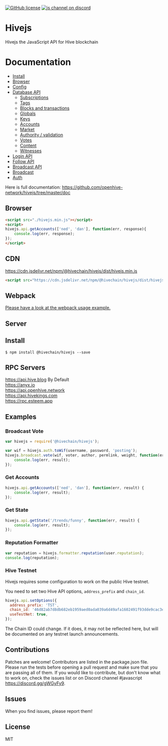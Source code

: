 [![GitHub license](https://img.shields.io/badge/license-MIT-blue.svg)](https://github.com/openhive-network/hivejs/blob/master/LICENSE)
[![js channel on discord](https://img.shields.io/badge/chat-discord-1c56a4.svg)](https://discord.gg/gWGyFy9)

# Hivejs
Hivejs the JavaScript API for Hive blockchain

# Documentation

- [Install](https://github.com/openhive-network/hivejs/tree/master/doc#install)
- [Browser](https://github.com/openhive-network/hivejs/tree/master/doc#browser)
- [Config](https://github.com/openhive-network/hivejs/tree/master/doc#config)
- [Database API](https://github.com/openhive-network/hivejs/tree/master/doc#api)
    - [Subscriptions](https://github.com/openhive-network/hivejs/tree/master/doc#subscriptions)
    - [Tags](https://github.com/openhive-network/hivejs/tree/master/doc#tags)
    - [Blocks and transactions](https://github.com/openhive-network/hivejs/tree/master/doc#blocks-and-transactions)
    - [Globals](https://github.com/openhive-network/hivejs/tree/master/doc#globals)
    - [Keys](https://github.com/openhive-network/hivejs/tree/master/doc#keys)
    - [Accounts](https://github.com/openhive-network/hivejs/tree/master/doc#accounts)
    - [Market](https://github.com/openhive-network/hivejs/tree/master/doc#market)
    - [Authority / validation](https://github.com/openhive-network/hivejs/tree/master/doc#authority--validation)
    - [Votes](https://github.com/openhive-network/hivejs/tree/master/doc#votes)
    - [Content](https://github.com/openhive-network/hivejs/tree/master/doc#content)
    - [Witnesses](https://github.com/openhive-network/hivejs/tree/master/doc#witnesses)
- [Login API](https://github.com/openhive-network/hivejs/tree/master/doc#login)
- [Follow API](https://github.com/openhive-network/hivejs/tree/master/doc#follow-api)
- [Broadcast API](https://github.com/openhive-network/hivejs/tree/master/doc#broadcast-api)
- [Broadcast](https://github.com/openhive-network/hivejs/tree/master/doc#broadcast)
- [Auth](https://github.com/openhive-network/hivejs/tree/master/doc#auth)


Here is full documentation:
https://github.com/openhive-network/hivejs/tree/master/doc

## Browser
```html
<script src="./hivejs.min.js"></script>
<script>
hivejs.api.getAccounts(['ned', 'dan'], function(err, response){
    console.log(err, response);
});
</script>
```

## CDN
https://cdn.jsdelivr.net/npm/@hivechain/hivejs/dist/hivejs.min.js<br/>
```html
<script src="https://cdn.jsdelivr.net/npm/@hivechain/hivejs/dist/hivejs.min.js"></script>
```

## Webpack
[Please have a look at the webpack usage example.](https://github.com/openhive-network/hivejs/blob/master/examples/webpack-example)

## Server
## Install
```
$ npm install @hivechain/hivejs --save
```

## RPC Servers
https://api.hive.blog By Default<br/>
https://anyx.io<br/>
https://api.openhive.network<br/>
https://api.hivekings.com<br/>
https://rpc.esteem.app<br/>

## Examples
### Broadcast Vote
```js
var hivejs = require('@hivechain/hivejs');

var wif = hivejs.auth.toWif(username, password, 'posting');
hivejs.broadcast.vote(wif, voter, author, permlink, weight, function(err, result) {
	console.log(err, result);
});
```

### Get Accounts
```js
hivejs.api.getAccounts(['ned', 'dan'], function(err, result) {
	console.log(err, result);
});
```

### Get State
```js
hivejs.api.getState('/trends/funny', function(err, result) {
	console.log(err, result);
});
```

### Reputation Formatter
```js
var reputation = hivejs.formatter.reputation(user.reputation);
console.log(reputation);
```

### Hive Testnet
Hivejs requires some configuration to work on the public Hive testnet.

You need to set two Hive API options, `address_prefix` and `chain_id`.
```js
hivejs.api.setOptions({
  address_prefix: 'TST',
  chain_id: '46d82ab7d8db682eb1959aed0ada039a6d49afa1602491f93dde9cac3e8e6c32',
  useTestNet: true,
});
```

The Chain ID could change. If it does, it may not be reflected here, but will be documented on any testnet launch announcements.

## Contributions
Patches are welcome! Contributors are listed in the package.json file. Please run the tests before opening a pull request and make sure that you are passing all of them. If you would like to contribute, but don't know what to work on, check the issues list or on Discord channel #javascript https://discord.gg/gWGyFy9.

## Issues
When you find issues, please report them!

## License
MIT
